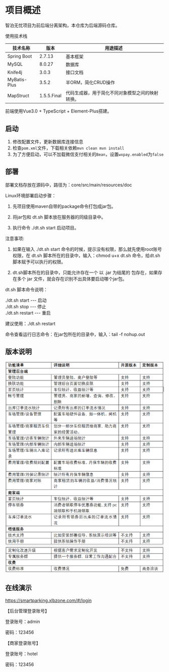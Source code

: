 
# 项目概述

智泊无忧项目为前后端分离架构，本仓库为后端源码仓库。

使用技术栈

| 技术名称       | 版本          | 用途描述                               |
|--------------|-------------|------------------------------------|
| Spring Boot  | 2.7.13      | 基本框架                               |
| MySQL        | 8.0.27      | 数据库                                |
| Knife4j      | 3.0.3       | 接口文档                               |
| MyBatis-Plus | 3.5.2       | 半ORM，简化CRUD操作                      |
| MapStruct    | 1.5.5.Final | 代码生成器，用于简化不同对象模型之间的映射转换。 |

前端使用Vue3.0 + TypeScript + Element-Plus搭建。

## 启动

1. 修改配置文件，更新数据库连接信息
2. 检查`pom.xml`文件，下载相关依赖`mvn clean mvn install`
3. 为了方便启动，可以不加载微信支付相关的`Bean`，设置`wxpay.enabled`为`false`

## 部署

部署文档存放在源码中，路径为：core/src/main/resources/doc

Linux环境部署启动步骤：

1. 先项目使用maven自带的package命令打包成jar包。

2. 将jar包和 dt.sh 脚本放在服务器的同级目录中。

3. 执行命令 ./dt.sh start 启动项目。

注意事项:  

1. 如果在输入 ./dt.sh start 命令的时候，提示没有权限，那么就先使用root账号权限，在 dt.sh 脚本所在的目录中，输入：chmod u+x dt.sh 命令，给dt.sh脚本赋予可以执行的权限。   

2. dt.sh脚本所在的目录中，只能允许存在一个 以 .jar 为结尾的 包存在，如果存在多个 jar 文件，就会存在识别不出具体要启动哪个jar包。

dt.sh 脚本命令说明：
      
./dt.sh start     ---  启动    
./dt.sh stop      ---  停止     
./dt.sh restart   ---  重启

建议使用：./dt.sh restart 

命令查看运行日志命令：在jar包所在的目录中，输入：tail -f nohup.out



## 版本说明

![输入图片说明](%E5%8A%9F%E8%83%BD%E6%B8%85%E5%8D%95.png)

## 在线演示

https://smartparking.xlbzone.com/#/login

【后台管理登录账号】

登录账号：admin

密码：123456

【商家登录账号】

登录账号：hotel

密码：123456


